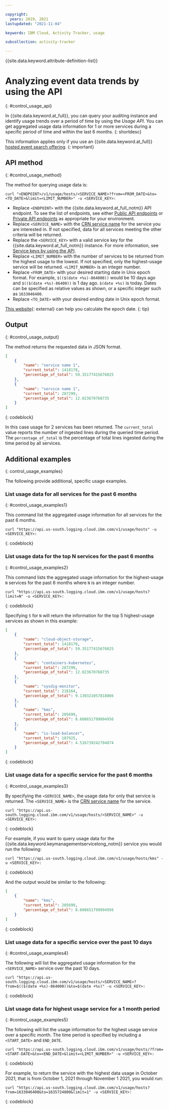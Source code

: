 ```yaml
---

copyright:
  years: 2019, 2021
lastupdated: "2021-11-04"

keywords: IBM Cloud, Activity Tracker, usage

subcollection: activity-tracker

---
```


{{site.data.keyword.attribute-definition-list}}


# Analyzing event data trends by using the API
{: #control_usage_api}

In {{site.data.keyword.at_full}}, you can query your auditing instance and identify usage trends over a period of time by using the *Usage API*. You can get aggregated usage data information for 1 or more services during a specific period of time and within the last 6 months.
{: shortdesc}

This information applies only if you use an {{site.data.keyword.at_full}} [hosted event search offering](/docs/activity-tracker?topic=activity-tracker-service_plan).
{: important}


## API method
{: #control_usage_method}

The method for querying usage data is:

```text
curl "<ENDPOINT>/v1/usage/hosts/<SERVICE_NAME>?from=<FROM_DATE>&to=<TO_DATE>&limit=<LIMIT_NUMBER>" -u <SERVICE_KEY>: 
```

- Replace `<ENDPOINT>` with the {{site.data.keyword.at_full_notm}} API endpoint. To see the list of endpoints, see either [Public API endpoints](/docs/activity-tracker?topic=activity-tracker-endpoints#endpoints_api-at-public) or [Private API endpoints](/docs/activity-tracker?topic=activity-tracker-endpoints#endpoints_api-at-private) as appropriate for your environment.
- Replace `<SERVICE_NAME>` with the [CRN service name](/docs/activity-tracker?topic=activity-tracker-cloud_services) for the service you are interested in.  If not specified, data for all services meeting the other criteria will be returned.
- Replace the `<SERVICE_KEY>` with a valid service key for the {{site.data.keyword.at_full_notm}} instance. For more information, see [Service keys by using the API](/docs/activity-tracker?topic=activity-tracker-service_keys#service_keys_api).
- Replace `<LIMIT_NUMBER>` with the number of services to be returned from the highest usage to the lowest.  If not specified, only the highest-usage service will be returned.  `<LIMIT_NUMBER>` is an integer number.
- Replace `<FROM_DATE>` with your desired starting date in Unix epoch format.  For example, `$(($(date +%s)-864000))` would be 10 days ago and `$(($(date +%s)-86400))` is 1 day ago. `$(date +%s)` is today.  Dates can be specified as relative values as shown, or a specific integer such as `1633046400`.
- Replace `<TO_DATE>` with your desired ending date in Unix epoch format.

[This website](https://www.epochconverter.com/){: external} can help you calculate the epoch date.
{: tip}

## Output
{: #control_usage_output}

The method returns the requested data in JSON format.

```json
[
    {
        "name": "service name 1",
        "current_total": 1418178,
        "percentage_of_total": 59.35177415676025
    },
    {
        "name": "service name 1",
        "current_total": 287299,
        "percentage_of_total": 12.023670768735
    }
]
```
{: codeblock}

In this case usage for 2 services has been returned.  The `current_total` value reports the number of ingested lines during the queried time period.  The `percentage_of_total` is the percentage of total lines ingested during the time period by all services.

## Additional examples
{: control_usage_examples}

The following provide additional, specific usage examples.

### List usage data for all services for the past 6 months
{: #control_usage_examples1}

This command list the aggregated usage information for all services for the past 6 months.

```text
curl "https://api.us-south.logging.cloud.ibm.com/v1/usage/hosts" -u <SERVICE_KEY>:
```
{: codeblock}


### List usage data for the top N services for the past 6 months
{: #control_usage_examples2}

This command lists the aggregated usage information for the highest-usage `N` services for the past 6 months where `N` is an integer number. 

```text
curl "https://api.us-south.logging.cloud.ibm.com/v1/usage/hosts?limit=N" -u <SERVICE_KEY>:
```
{: codeblock}

Specifying `5` for `N` will return the information for the top 5 highest-usage services as shown in this example:

```json
[
    {
        "name": "cloud-object-storage",
        "current_total": 1418178,
        "percentage_of_total": 59.35177415676025
    },
    {
        "name": "containers-kubernetes",
        "current_total": 287299,
        "percentage_of_total": 12.023670768735
    },
    {
        "name": "sysdig-monitor",
        "current_total": 218164,
        "percentage_of_total": 9.130321057818866
    },
    {
        "name": "kms",
        "current_total": 205699,
        "percentage_of_total": 8.608651799894956
    },
    {
        "name": "is-load-balancer",
        "current_total": 107925,
        "percentage_of_total": 4.516739242794874
    }
]
```
{: codeblock}


### List usage data for a specific service for the past 6 months
{: #control_usage_examples3}

By specifying the `<SERVICE_NAME>`, the usage data for only that service is returned.  The `<SERVICE_NAME>` is the [CRN service name](/docs/activity-tracker?topic=activity-tracker-cloud_services) for the service.


```text
curl "https://api.us-south.logging.cloud.ibm.com/v1/usage/hosts/<SERVICE_NAME>" -u <SERVICE_KEY>:
```
{: codeblock}

For example, if you want to query usage data for the {{site.data.keyword.keymanagementservicelong_notm}} service you would run the following:

```text
curl "https://api.us-south.logging.cloud.ibm.com/v1/usage/hosts/kms" -u <SERVICE_KEY>:
```
{: codeblock}

And the output would be similar to the following:

```json
[
    {
        "name": "kms",
        "current_total": 205699,
        "percentage_of_total": 8.608651799894956
    }
]
```
{: codeblock}

### List usage data for a specific service over the past 10 days
{: #control_usage_examples4}

The following will list the aggregated usage information for the `<SERVICE_NAME>` service over the past 10 days.

```text
curl "https://api.us-south.logging.cloud.ibm.com/v1/usage/hosts/<SERVICE_NAME>?from=$(($(date +%s)-864000))&to=$(date +%s)" -u <SERVICE_KEY>:
```
{: codeblock}


### List usage data for highest usage service for a 1 month period
{: #control_usage_examples5}

The following will list the usage information for the highest usage service over a specific month.  The time period is specified by including a `<START_DATE>` and `END_DATE`.

```text
curl "https://api.us-south.logging.cloud.ibm.com/v1/usage/hosts/?from=<START-DATE>&to=<END_DATE>&limit=<LIMIT_NUMBER>" -u <SERVICE_KEY>:
```
{: codeblock}

For example, to return the service with the highest data usage in October 2021, that is from October 1, 2021 through November 1 2021, you would run:

```text
curl "https://api.us-south.logging.cloud.ibm.com/v1/usage/hosts?from=1633046400&to=1635724800&limit=1" -u <SERVICE_KEY>:
```
{: codeblock}





